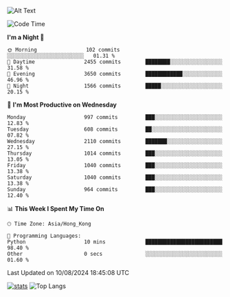 ![Alt Text](https://media.tenor.com/3Gehha8RO-sAAAAC/goose-dance.gif)

<!--START_SECTION:waka-->
![Code Time](http://img.shields.io/badge/Code%20Time-289%20hrs%2029%20mins-blue)

**I'm a Night 🦉** 

```text
🌞 Morning                102 commits         ░░░░░░░░░░░░░░░░░░░░░░░░░   01.31 % 
🌆 Daytime                2455 commits        ████████░░░░░░░░░░░░░░░░░   31.58 % 
🌃 Evening                3650 commits        ████████████░░░░░░░░░░░░░   46.96 % 
🌙 Night                  1566 commits        █████░░░░░░░░░░░░░░░░░░░░   20.15 % 
```
📅 **I'm Most Productive on Wednesday** 

```text
Monday                   997 commits         ███░░░░░░░░░░░░░░░░░░░░░░   12.83 % 
Tuesday                  608 commits         ██░░░░░░░░░░░░░░░░░░░░░░░   07.82 % 
Wednesday                2110 commits        ███████░░░░░░░░░░░░░░░░░░   27.15 % 
Thursday                 1014 commits        ███░░░░░░░░░░░░░░░░░░░░░░   13.05 % 
Friday                   1040 commits        ███░░░░░░░░░░░░░░░░░░░░░░   13.38 % 
Saturday                 1040 commits        ███░░░░░░░░░░░░░░░░░░░░░░   13.38 % 
Sunday                   964 commits         ███░░░░░░░░░░░░░░░░░░░░░░   12.40 % 
```


📊 **This Week I Spent My Time On** 

```text
🕑︎ Time Zone: Asia/Hong_Kong

💬 Programming Languages: 
Python                   10 mins             █████████████████████████   98.40 % 
Other                    0 secs              ░░░░░░░░░░░░░░░░░░░░░░░░░   01.60 % 
```


 Last Updated on 10/08/2024 18:45:08 UTC
<!--END_SECTION:waka-->
[![stats](https://github-readme-stats-rose-phi.vercel.app/api?username=jxncted&count_private=true)](https://github.com/jxncted/github-readme-stats)
![Top Langs](https://github-readme-stats-rose-phi.vercel.app/api/top-langs/?username=jxncted\&layout=compact&hide=c,assembly,jupyter%20notebook)
